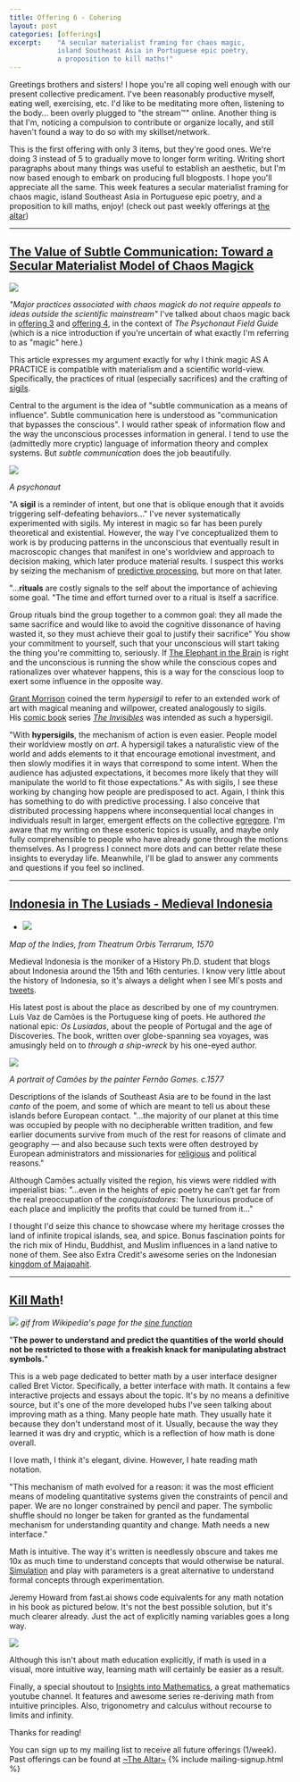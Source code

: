 ```yaml
---
title: Offering 6 - Cohering 
layout: post
categories: [offerings]
excerpt:    "A secular materialist framing for chaos magic, 
            island Southeast Asia in Portuguese epic poetry, 
            a proposition to kill maths!"
---
```

Greetings brothers and sisters! I hope you're all coping well enough with our present collective predicament. 
I've been reasonably productive myself, eating well, exercising, etc. I'd like to be meditating more often, listening to the body... been overly plugged to "the stream™" online. Another thing is that I'm, noticing a compulsion to contribute or organize locally, and still haven't found a way to do so with my skillset/network. 

This is the first offering with only 3 items, but they're good ones. We're doing 3 instead of 5 to gradually move to longer form writing. Writing short paragraphs about many things was useful to establish an aesthetic, but I'm now based enough to embark on producing full blogposts. I hope you'll appreciate all the same.
This week features a secular materialist framing for chaos magic, island Southeast Asia in Portuguese epic poetry, and a proposition to kill maths, enjoy! (check out past weekly offerings at [the altar](/projects/the-altar.html)) 

***

## [The Value of Subtle Communication: Toward a Secular Materialist Model of Chaos Magick](https://modernmythology.net/the-value-of-subtle-communication-toward-a-secular-materialist-model-of-chaos-magick-c038d5a02fa1)
![](https://firebasestorage.googleapis.com/v0/b/firescript-577a2.appspot.com/o/imgs%2Fapp%2Fxiqo%2F3rRX9l6BtO?alt=media&token=1dd227ea-3750-4944-8113-467e6574c2a1)

_"Major practices associated with chaos magick do not require appeals to ideas outside the scientific mainstream"_
I've talked about chaos magic back in [offering 3](https://xiqo.xyz/offerings/2020/03/23/offering-3-new-normal.html) and [offering 4](https://xiqo.xyz/offerings/2020/03/23/offering-4-focus.html), in the context of _The Psychonaut Field Guide_ (which is a nice introduction if you're uncertain of what exactly I'm referring to as "magic" here.)

This article expresses my argument exactly for why I think magic AS A PRACTICE is compatible with materialism and a scientific world-view. Specifically, the practices of ritual (especially sacrifices) and the crafting of [sigils](https://en.wikipedia.org/wiki/Sigil).

Central to the argument is the idea of "subtle communication as a means of influence". Subtle communication here is understood as "communication that bypasses the conscious". I would rather speak of information flow and the way the unconscious processes information in general. I tend to use the (admittedly more cryptic) language of information theory and complex systems. But _subtle communication_ does the job beautifully.

![](https://firebasestorage.googleapis.com/v0/b/firescript-577a2.appspot.com/o/imgs%2Fapp%2Fxiqo%2Fjac4TAWARI?alt=media&token=4745ca4e-bac3-43ef-86af-cd00e6349210)

_A psychonaut_

"A **sigil** is a reminder of intent, but one that is oblique enough that it avoids triggering self-defeating behaviors..."
I've never systematically experimented with sigils. My interest in magic so far has been purely theoretical and existential. However, the way I've conceptualized them to work is by producing patterns in the unconscious that eventually result in macroscopic changes that manifest in one's worldview and approach to decision making, which later produce material results. I suspect this works by seizing the mechanism of [predictive processing](https://en.wikipedia.org/wiki/Predictive_coding), but more on that later.


"...**rituals** are costly signals to the self about the importance of achieving some goal. "The time and effort turned over to a ritual is itself a sacrifice.

Group rituals bind the group together to a common goal: they all made the same sacrifice and would like to avoid the cognitive dissonance of having wasted it, so they must achieve their goal to justify their sacrifice"
You show your commitment to yourself, such that your unconscious will start taking the thing you're committing to, seriously. If [The Elephant in the Brain](https://www.goodreads.com/book/show/28820444-the-elephant-in-the-brain) is right and the unconscious is running the show while the conscious copes and rationalizes over whatever happens, this is a way for the conscious loop to exert some influence in the opposite way.


[Grant Morrison](https://en.wikipedia.org/wiki/Grant_Morrison) coined the term _hypersigil_ to refer to an extended work of art with magical meaning and willpower, created analogously to sigils. His [comic book](https://en.wikipedia.org/wiki/Comic_book) series _[The Invisibles](https://en.wikipedia.org/wiki/The_Invisibles)_ was intended as such a hypersigil.

"With **hypersigils**, the mechanism of action is even easier. People model their worldview mostly on _art_. A hypersigil takes a naturalistic view of the world and adds elements to it that encourage emotional investment, and then slowly modifies it in ways that correspond to some intent. When the audience has adjusted expectations, it becomes more likely that they will manipulate the world to fit those expectations."
As with sigils, I see these working by changing how people are predisposed to act. Again, I think this has something to do with predictive processing. I also conceive that distributed processing happens where inconsequential local changes in individuals result in larger, emergent effects on the collective [egregore](https://en.wikipedia.org/wiki/Egregore).
I'm aware that my writing on these esoteric topics is usually, and maybe only fully comprehensible to people who have already gone through the motions themselves. As I progress I connect more dots and can better relate these insights to everyday life. Meanwhile, I'll be glad to answer any comments and questions if you feel so inclined.

***

## [Indonesia in The Lusiads - Medieval Indonesia](https://medium.com/@siwaratrikalpa/indonesia-in-the-lusiads-7f3cbf075234)
- ![](https://firebasestorage.googleapis.com/v0/b/firescript-577a2.appspot.com/o/imgs%2Fapp%2Fxiqo%2FxqQQ2lUpNd?alt=media&token=768e9499-dbed-4c9e-9a2b-9526d6e25ad1)

_Map of the Indies, from Theatrum Orbis Terrarum, 1570_

Medieval Indonesia is the moniker of a History Ph.D. student that blogs about Indonesia around the 15th and 16th centuries. I know very little about the history of Indonesia, so it's always a delight when I see MI's posts and [tweets](https://twitter.com/siwaratrikalpa).

His latest post is about the place as described by one of my countrymen. Luís Vaz de Camões is the Portuguese king of poets. He authored _the_ national epic: _Os Lusíadas_, about the people of Portugal and the age of Discoveries. The book, written over globe-spanning sea voyages, was amusingly held on to _through a ship-wreck_ by his one-eyed author.

![](https://firebasestorage.googleapis.com/v0/b/firescript-577a2.appspot.com/o/imgs%2Fapp%2Fxiqo%2FJ0cQSnjxjn?alt=media&token=f1ae1e33-1d73-483b-9e9d-1d76a9ef7813)

_A portrait of Camões by the painter Fernão Gomes. c.1577_

Descriptions of the islands of Southeast Asia are to be found in the last _canto_ of the poem, and some of which are meant to tell us about these islands before European contact. 
"...the majority of our planet at this time was occupied by people with no decipherable written tradition, and few earlier documents survive from much of the rest for reasons of climate and geography — and also because such texts were often destroyed by European administrators and missionaries for [religious](https://en.wikipedia.org/wiki/Diego_de_Landa) and political reasons."

Although Camões actually visited the region, his views were riddled with imperialist bias: "...even in the heights of epic poetry he can’t get far from the real preoccupation of the _conquistadores_: The luxurious produce of each place and implicitly the profits that could be turned from it..."

I thought I'd seize this chance to showcase where my heritage crosses the land of infinite tropical islands, sea, and spice. Bonus fascination points for the rich mix of Hindu, Buddhist, and Muslim influences in a land native to none of them.
See also Extra Credit's awesome series on the Indonesian [kingdom of Majapahit](https://youtu.be/n4zGw2OewIk).

***

## [Kill Math](http://worrydream.com/KillMath/)!

![](https://firebasestorage.googleapis.com/v0/b/firescript-577a2.appspot.com/o/imgs%2Fapp%2Fxiqo%2FWJI6BmJERM?alt=media&token=8c620807-4609-43fd-a216-53ab9468350c)
_gif from Wikipedia's page for the [sine function](https://en.wikipedia.org/wiki/Sine)_

"**The power to understand and predict the quantities of the world should not be restricted to those with a freakish knack for manipulating abstract symbols.**"

This is a web page dedicated to better math by a user interface designer called Bret Victor. Specifically, a better interface with math. It contains a few interactive projects and essays about the topic. It's by no means a definitive source, but it's one of the more developed hubs I've seen talking about improving math as a thing.
Many people hate math. They usually hate it because they don't understand most of it. Usually, because the way they learned it was dry and cryptic, which is a reflection of how math is done overall.

I love math, I think it's elegant, divine. However, I hate reading math notation. 

"This mechanism of math evolved for a reason: it was the most efficient means of modeling quantitative systems given the constraints of pencil and paper. We are no longer constrained by pencil and paper. The symbolic shuffle should no longer be taken for granted as the fundamental mechanism for understanding quantity and change. Math needs a new interface."

Math is intuitive. The way it's written is needlessly obscure and takes me 10x as much time to understand concepts that would otherwise be natural. [Simulation](https://www.complexity-explorables.org/explorables/epidemonic/) and play with parameters is a great alternative to understand formal concepts through experimentation.

Jeremy Howard from fast.ai shows code equivalents for any math notation in his book as pictured below. It's not the best possible solution,  but it's much clearer already. Just the act of explicitly naming variables goes a long way.

![](https://firebasestorage.googleapis.com/v0/b/firescript-577a2.appspot.com/o/imgs%2Fapp%2Fxiqo%2Fauyx3FG108?alt=media&token=3e17a7cf-2bb2-4aa9-9fc6-e8e43e411b0f)

Although this isn't about math education explicitly, if math is used in a visual, more intuitive way, learning math will certainly be easier as a result.

Finally, a special shoutout to [Insights into Mathematics](https://www.youtube.com/user/njwildberger), a great mathematics youtube channel. It features and awesome series re-deriving math from intuitive principles. Also, trigonometry and calculus without recourse to limits and infinity.


Thanks for reading!

You can sign up to my mailing list to receive all future offerings (1/week). Past offerings can be found at [~The Altar~](/projects/the-altar.html)
{% include mailing-signup.html %}
